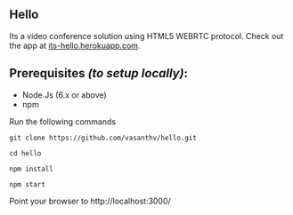 ## Hello
Its a video conference solution using HTML5 WEBRTC protocol. Check out the app at [its-hello.herokuapp.com](https://its-hello.herokuapp.com).

## Prerequisites *(to setup locally)*:
- Node.Js (6.x or above)
- npm

Run the following commands
```
git clone https://github.com/vasanthv/hello.git

cd hello

npm install

npm start
```

Point your browser to http://localhost:3000/